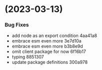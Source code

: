#  (2023-03-13)


### Bug Fixes

* add node as an export condition 4aa41a8
* embrace esm even more 3e7d10a
* embrace esm even more b3b8e9d
* omit client package for now 6f16b17
* typing 8851307
* update package definitions 300a978



